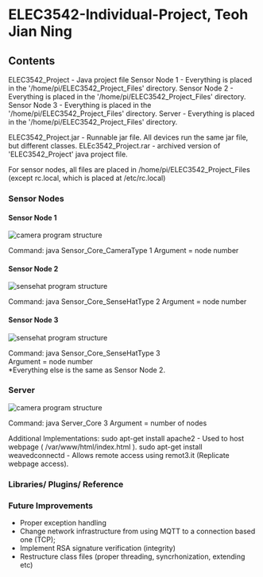 # ELEC3542-Individual-Project, Teoh Jian Ning

## Contents

ELEC3542_Project - Java project file
Sensor Node 1 - Everything is placed in the '/home/pi/ELEC3542_Project_Files' directory. 
Sensor Node 2 - Everything is placed in the '/home/pi/ELEC3542_Project_Files' directory.
Sensor Node 3 - Everything is placed in the '/home/pi/ELEC3542_Project_Files' directory.
Server - Everything is placed in the '/home/pi/ELEC3542_Project_Files' directory.

ELEC3542_Project.jar - Runnable jar file. All devices run the same jar file, but different classes.
ELEc3542_Project.rar - archived version of 'ELEC3542_Project' java project file.

For sensor nodes, all files are placed in /home/pi/ELEC3542_Project_Files (except rc.local, which is placed at /etc/rc.local)



### Sensor Nodes

#### Sensor Node 1

![camera program structure](https://user-images.githubusercontent.com/18203755/40534794-c1c3c34c-6039-11e8-9735-b8daa6cec4c8.png)  

Command: java Sensor_Core_CameraType 1
Argument = node number

#### Sensor Node 2
![sensehat program structure](https://user-images.githubusercontent.com/18203755/40534771-b4c4a12a-6039-11e8-9813-849ef5390a04.png)  

Command: java Sensor_Core_SenseHatType 2
Argument = node number

#### Sensor Node 3
![sensehat program structure](https://user-images.githubusercontent.com/18203755/40534771-b4c4a12a-6039-11e8-9813-849ef5390a04.png)  

Command: java Sensor_Core_SenseHatType 3  
Argument = node number  
*Everything else is the same as Sensor Node 2.

### Server
![camera program structure](https://user-images.githubusercontent.com/18203755/40534736-9f7df80c-6039-11e8-830e-b65d4a41f365.png)  

Command: java Server_Core 3
Argument = number of nodes



Additional Implementations:
sudo apt-get install apache2 - Used to host webpage ( /var/www/html/index.html ).
sudo apt-get install weavedconnectd - Allows remote access using remot3.it (Replicate webpage access).

### Libraries/ Plugins/ Reference


### Future Improvements
 - Proper exception handling
 - Change network infrastructure from using MQTT to a connection based one (TCP);
 - Implement RSA signature verification (integrity)
 - Restructure class files (proper threading, syncrhonization, extending etc)
